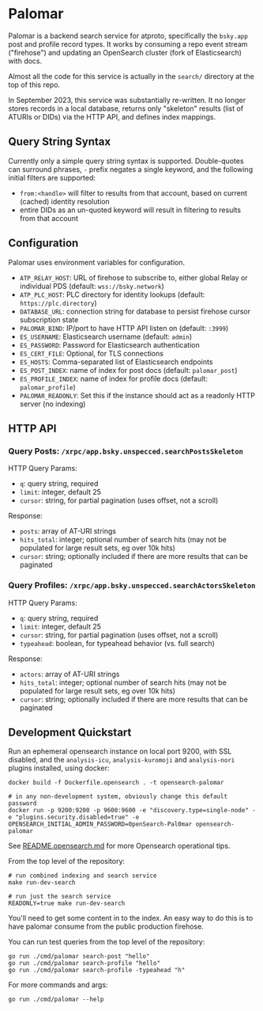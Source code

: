 # Palomar

Palomar is a backend search service for atproto, specifically the `bsky.app` post and profile record types. It works by consuming a repo event stream ("firehose") and updating an OpenSearch cluster (fork of Elasticsearch) with docs.

Almost all the code for this service is actually in the `search/` directory at the top of this repo.

In September 2023, this service was substantially re-written. It no longer stores records in a local database, returns only "skeleton" results (list of ATURIs or DIDs) via the HTTP API, and defines index mappings.


## Query String Syntax

Currently only a simple query string syntax is supported. Double-quotes can surround phrases, `-` prefix negates a single keyword, and the following initial filters are supported:

- `from:<handle>` will filter to results from that account, based on current (cached) identity resolution
- entire DIDs as an un-quoted keyword will result in filtering to results from that account


## Configuration

Palomar uses environment variables for configuration.

- `ATP_RELAY_HOST`: URL of firehose to subscribe to, either global Relay or individual PDS (default: `wss://bsky.network`)
- `ATP_PLC_HOST`: PLC directory for identity lookups (default: `https://plc.directory`)
- `DATABASE_URL`: connection string for database to persist firehose cursor subscription state
- `PALOMAR_BIND`: IP/port to have HTTP API listen on (default: `:3999`)
- `ES_USERNAME`: Elasticsearch username (default: `admin`)
- `ES_PASSWORD`: Password for Elasticsearch authentication
- `ES_CERT_FILE`: Optional, for TLS connections
- `ES_HOSTS`: Comma-separated list of Elasticsearch endpoints
- `ES_POST_INDEX`: name of index for post docs (default: `palomar_post`)
- `ES_PROFILE_INDEX`: name of index for profile docs (default: `palomar_profile`)
- `PALOMAR_READONLY`: Set this if the instance should act as a readonly HTTP server (no indexing)

## HTTP API

### Query Posts: `/xrpc/app.bsky.unspecced.searchPostsSkeleton`

HTTP Query Params:

- `q`: query string, required
- `limit`: integer, default 25
- `cursor`: string, for partial pagination (uses offset, not a scroll)

Response:

- `posts`: array of AT-URI strings
- `hits_total`: integer; optional number of search hits (may not be populated for large result sets, eg over 10k hits)
- `cursor`: string; optionally included if there are more results that can be paginated

### Query Profiles: `/xrpc/app.bsky.unspecced.searchActorsSkeleton`

HTTP Query Params:

- `q`: query string, required
- `limit`: integer, default 25
- `cursor`: string, for partial pagination (uses offset, not a scroll)
- `typeahead`: boolean, for typeahead behavior (vs. full search)

Response:

- `actors`: array of AT-URI strings
- `hits_total`: integer; optional number of search hits (may not be populated for large result sets, eg over 10k hits)
- `cursor`: string; optionally included if there are more results that can be paginated

## Development Quickstart

Run an ephemeral opensearch instance on local port 9200, with SSL disabled, and the `analysis-icu`, `analysis-kuromoji` and `analysis-nori` plugins installed, using docker:

    docker build -f Dockerfile.opensearch . -t opensearch-palomar

	# in any non-development system, obviously change this default password
    docker run -p 9200:9200 -p 9600:9600 -e "discovery.type=single-node" -e "plugins.security.disabled=true" -e OPENSEARCH_INITIAL_ADMIN_PASSWORD=0penSearch-Pal0mar opensearch-palomar

See [README.opensearch.md]() for more Opensearch operational tips.

From the top level of the repository:

    # run combined indexing and search service
    make run-dev-search

    # run just the search service
    READONLY=true make run-dev-search

You'll need to get some content in to the index. An easy way to do this is to have palomar consume from the public production firehose.

You can run test queries from the top level of the repository:

    go run ./cmd/palomar search-post "hello"
    go run ./cmd/palomar search-profile "hello"
    go run ./cmd/palomar search-profile -typeahead "h"

For more commands and args:

    go run ./cmd/palomar --help
